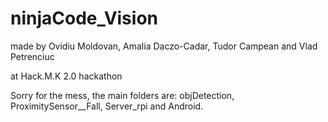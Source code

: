 # ninjaCode_Vision

made by Ovidiu Moldovan, Amalia Daczo-Cadar, Tudor Campean and Vlad Petrenciuc

at Hack.M.K 2.0 hackathon

Sorry for the mess, the main folders are: objDetection, ProximitySensor__Fall, Server_rpi and Android.

